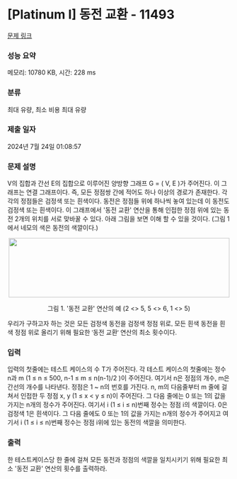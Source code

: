 # [Platinum I] 동전 교환 - 11493 

[문제 링크](https://www.acmicpc.net/problem/11493) 

### 성능 요약

메모리: 10780 KB, 시간: 228 ms

### 분류

최대 유량, 최소 비용 최대 유량

### 제출 일자

2024년 7월 24일 01:08:57

### 문제 설명

<p>V의 집합과 간선 E의 집합으로 이루어진 양방향 그래프 G = ( V, E )가 주어진다. 이 그래프는 연결 그래프이다. 즉, 모든 정점쌍 간에 적어도 하나 이상의 경로가 존재한다. 각각의 정점들은 검정색 또는 흰색이다. 동전은 정점들 위에 하나씩 놓여 있는데 이 동전도 검정색 또는 흰색이다. 이 그래프에서 '동전 교환' 연산을 통해 인접한 정점 위에 있는 동전 2개의 위치를 서로 맞바꿀 수 있다. 아래 그림을 보면 이해 할 수 있을 것이다. (그림 1에서 네모의 색은 동전의 색깔이다.)</p>

<p><img alt="" src="https://onlinejudgeimages.s3-ap-northeast-1.amazonaws.com/problem/11493/1.png" style="display:block; height:133.973px; margin:auto; width:499px"></p>

<p style="text-align: center;">그림 1. '동전 교환' 연산의 예 (2 <> 5, 5 <> 6, 1 <> 5)</p>

<p>우리가 구하고자 하는 것은 <span style="background-color:initial; font-family:arial,helvetica,verdana,tahoma,sans-serif">모든 검정색 동전을</span><span style="background-color:initial; font-family:arial,helvetica,verdana,tahoma,sans-serif"> 검정색 정점 위로, 모든 흰색 동전을</span><span style="background-color:initial; font-family:arial,helvetica,verdana,tahoma,sans-serif"> 흰색 정점 위로</span><span style="background-color:initial; font-family:arial,helvetica,verdana,tahoma,sans-serif"> 올리기 위해 필요한 '동전 교환' 연산의 최소 횟수이다.</span></p>

### 입력 

 <p>입력의 첫줄에는 테스트 케이스의 수 T가 주어진다. 각 테스트 케이스의 첫줄에는 정수 n과 m (1 ≤ n ≤ 500, n-1 ≤ m ≤ n(n-1)/2 )이 주어진다. 여기서 n은 정점의 개수, m은 간선의 개수를 나타낸다. 정점은 1 ~ n의 번호를 가진다. n, m의 다음줄부터 m 줄에 걸쳐서 인접한 두 정점 x, y (1 ≤ x < y ≤ n)이 주어진다. 그 다음 줄에는 0 또는 1의 값을 가지는 n개의 정수가 주어진다. 여기서 i (1 ≤ i ≤ n)번째 정수는 정점 i의 색깔이다. 0은 검정색 1은 흰색이다. 그 다음 줄에도 0 또는 1의 값을 가지는 n개의 정수가 주어지고 여기서 i (1 ≤ i ≤ n)번째 정수는 정점 i위에 있는 동전의 색깔을 의미한다.</p>

### 출력 

 <p>한 테스트케이스당 한 줄에 걸쳐 모든 동전과 정점의 색깔을 일치시키기 위해 필요한 최소 '동전 교환' 연산의 횟수를 출력하라.</p>

